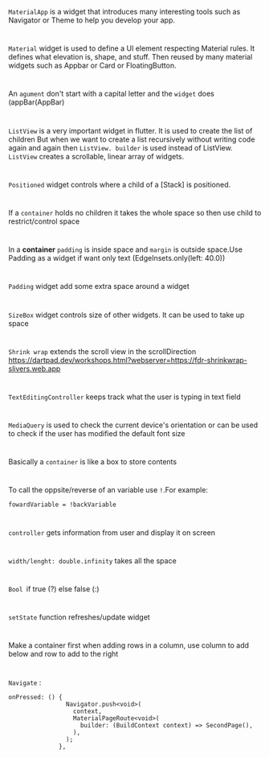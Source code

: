 `MaterialApp` is a widget that introduces many interesting tools such as Navigator or Theme to help you develop your app.
#
`Material` widget is used to define a UI element respecting Material rules. It defines what elevation is, shape, and stuff. Then reused by many material widgets such as Appbar or Card or FloatingButton.
#
An `agument` don't start with a capital letter and the `widget` does (appBar(AppBar)
#
`ListView` is a very important widget in flutter. It is used to create the list of children But when we want to create a list recursively without writing code again and again then `ListView. builder` is used instead of ListView. `ListView` creates a scrollable, linear array of widgets.
#
`Positioned` widget controls where a child of a [Stack] is positioned.
#
If a `container` holds no children it takes the whole space so then use child to restrict/control space
#
In a **container** `padding` is inside space and `margin` is outside space.Use Padding as a widget if want only text (EdgeInsets.only(left: 40.0))
#
`Padding` widget add some extra space around a widget
#
`SizeBox` widget controls size of other widgets. It can be used to take up space
#
 `Shrink wrap` extends the scroll view in the scrollDirection https://dartpad.dev/workshops.html?webserver=https://fdr-shrinkwrap-slivers.web.app
#
`TextEditingController` keeps track what the user is typing in text field
#
`MediaQuery` is used to check the current device's orientation or can be used to check if the user has modified the default font size
#
Basically a `container` is like a box to store contents
#
To call the oppsite/reverse of an variable use `!`.For example:
```
fowardVariable = !backVariable
```
#
`controller` gets information from user and display it on screen
#
`width/lenght: double.infinity` takes all the space
#
`Bool `if true (?) else false (:)
#
`setState` function refreshes/update widget
#
Make a container first when adding rows in a column, use column to add below and row to add to the right
#
`Navigate` : 
```
onPressed: () {
                Navigator.push<void>(
                  context,
                  MaterialPageRoute<void>(
                    builder: (BuildContext context) => SecondPage(),
                  ),
                );
              },
```
